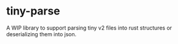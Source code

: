 # tiny-parse
A WIP library to support parsing tiny v2 files into rust structures or deserializing them into json.